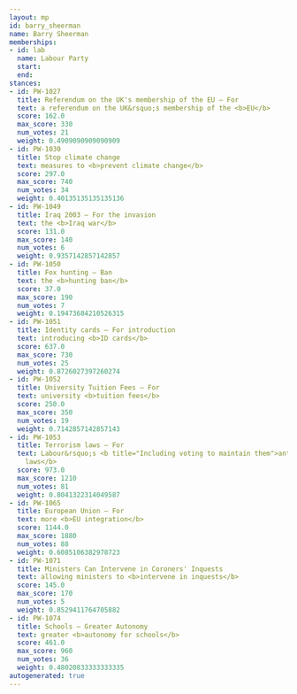 ```yaml
---
layout: mp
id: barry_sheerman
name: Barry Sheerman
memberships:
- id: lab
  name: Labour Party
  start: 
  end: 
stances:
- id: PW-1027
  title: Referendum on the UK's membership of the EU — For
  text: a referendum on the UK&rsquo;s membership of the <b>EU</b>
  score: 162.0
  max_score: 330
  num_votes: 21
  weight: 0.4909090909090909
- id: PW-1030
  title: Stop climate change
  text: measures to <b>prevent climate change</b>
  score: 297.0
  max_score: 740
  num_votes: 34
  weight: 0.40135135135135136
- id: PW-1049
  title: Iraq 2003 — For the invasion
  text: the <b>Iraq war</b>
  score: 131.0
  max_score: 140
  num_votes: 6
  weight: 0.9357142857142857
- id: PW-1050
  title: Fox hunting — Ban
  text: the <b>hunting ban</b>
  score: 37.0
  max_score: 190
  num_votes: 7
  weight: 0.19473684210526315
- id: PW-1051
  title: Identity cards — For introduction
  text: introducing <b>ID cards</b>
  score: 637.0
  max_score: 730
  num_votes: 25
  weight: 0.8726027397260274
- id: PW-1052
  title: University Tuition Fees — For
  text: university <b>tuition fees</b>
  score: 250.0
  max_score: 350
  num_votes: 19
  weight: 0.7142857142857143
- id: PW-1053
  title: Terrorism laws — For
  text: Labour&rsquo;s <b title="Including voting to maintain them">anti-terrorism
    laws</b>
  score: 973.0
  max_score: 1210
  num_votes: 81
  weight: 0.8041322314049587
- id: PW-1065
  title: European Union — For
  text: more <b>EU integration</b>
  score: 1144.0
  max_score: 1880
  num_votes: 88
  weight: 0.6085106382978723
- id: PW-1071
  title: Ministers Can Intervene in Coroners' Inquests
  text: allowing ministers to <b>intervene in inquests</b>
  score: 145.0
  max_score: 170
  num_votes: 5
  weight: 0.8529411764705882
- id: PW-1074
  title: Schools — Greater Autonomy
  text: greater <b>autonomy for schools</b>
  score: 461.0
  max_score: 960
  num_votes: 36
  weight: 0.48020833333333335
autogenerated: true
---
```

